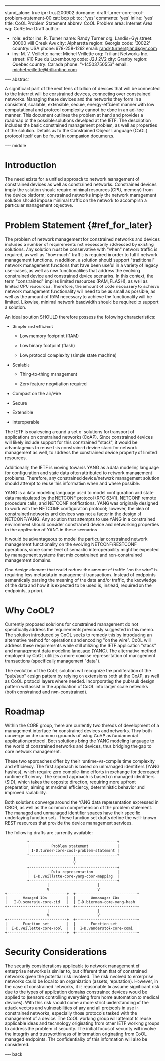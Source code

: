 ---
stand_alone: true
ipr: trust200902
docname: draft-turner-core-cool-problem-statement-00
cat: bcp
pi:
  toc: 'yes'
  comments: 'yes'
  inline: 'yes'
title: CoOL Problem Statement
abbrev: CoOL Problem
area: Internet Area
wg: CoRE
kw: Draft
author:
- role: editor
  ins: R. Turner
  name: Randy Turner
  org: Landis+Gyr
  street: 30000 Mill Creek Ave
  city: Alpharetta
  region: Georgia
  code: '30022'
  country: USA
  phone: 678-258-1292
  email: randy.turner@landisgyr.com
- ins: M. V. Veillette
  name: Michel Veillette
  org: Trilliant Networks Inc.
  street: 610 Rue du Luxembourg
  code: J2J 2V2
  city: Granby
  region: Quebec
  country: Canada
  phone: "+14503750556"
  email: michel.veillette@trilliantinc.com

--- abstract

A significant part of the next tens of billion of devices that will be connected to the Internet will be constrained devices, connecting over constrained networks. Managing these devices and the networks they form in a consistent, scalable, extensible, secure, energy-efficient manner with low computational and protocol complexity cannot be done in an ad-hoc manner. This document outlines the problem at hand and provides a roadmap of the possible solutions develped at the IETF. The description includes the basic constrained management problem, as well as properties of the solution. Details as to the Constrained Objecs Language (CoOL) protocol itself can be found in companion documents.

--- middle

# Introduction

The need exists for a unified approach to network management of constrained devices as well as constrained networks. Constrained devices imply the solution should require minimal resources (CPU, memory) from the device platform; constrained networks imply the network management solution should impose minimal traffic on the network to accomplish a particular management objective.

# Problem Statement {#ref_for_later}

The problem of network management for constrained networks and devices includes a number of requirements not necessarily addressed by existing solutions. Any solution must be conservative with "when" network traffic is required, as well as "how much" traffic is required in order to fulfill network management functions. In addition, a solution should support "traditional" network management functions that have been useful in a variety of legacy use-cases, as well as new functionalities that address the evolving constrained device and constrained device scenarios. In this context, the term "constrained" implies limited resources (RAM, FLASH), as well as limited CPU resources.  Therefore, the amount of code necessary to achieve network management functionality will need to be as small as possible, as well as the amount of RAM necessary to achieve the functionality will be limited. Likewise, minimal network bandwidth should be required to support a solution.

An ideal solution SHOULD therefore possess the following characteristics:

* Simple and efficient

  * Low memory footprint (RAM)

  * Low binary footprint (flash)

  * Low protocol complexity (simple state machine)

* Scalable

  * Thing-to-thing management

  * Zero feature negotiation required

* Compact on the air/wire 

* Secure

* Extensible

* Interoperable

The IETF is coalescing around a set of solutions for transport of applications on constrained networks (CoAP).  Since constrained devices will likely include support for this constrained "stack", it would be advantageous to reuse this constrained device stack for network management as well, to address the constrained device property of limited resources.

Additionally, the IETF is moving towards YANG as a data modeling language for configuration and state data often attributed to network management problems. Therefore, any constrained device/network management solution should attempt to reuse this information when and where possible.

YANG is a data modeling language used to model configuration and state data manipulated by the NETCONF protocol (RFC 6241), NETCONF remote procedure calls, and NETCONF notifications. YANG was originally designed to work with the NETCONF configuration protocol; however, the idea of constrained networks and devices was not a factor in the design of NETCONF/YANG.  Any solution that attempts to use YANG in a constrained environment should consider constrained device and networking properties to the application of YANG in these scenarios.

It would be advantageous to model the particular constrained network management functionality on the evolving NETCONF/RESTCONF operations, since some level of semantic interoperability might be expected by management systems that mix constrained and non-constrained management domains.

One design element that could reduce the amount of traffic "on the wire" is requiring less metadata in management transactions. Instead of endpoints semantically parsing the meaning of the data and/or traffic, the knowledge of the data and how it is expected to be used is, instead, required on the endpoints, a priori.


# Why CoOL?

Currently proposed solutions for constrained management do not specifically address the requirements previously suggested in this memo.  The solution introduced by CoOL seeks to remedy this by introducing an alternative method for operations and encoding "on the wire". CoOL will address these requirements while still utilizing the IETF application "stack" and management data modeling language (YANG). The alternative method employed by CoOL utilizes a more concise representation of management transactions (specifically management "data").

The evolution of the CoOL solution will recognize the proliferation of the "pub/sub" design pattern by relying on extensions both at the CoAP, as well as CoOL protocol layers where needed. Incorporating the pub/sub design pattern will assist in the application of CoOL into larger scale networks (both constrained and non-constrained).

# Roadmap

Within the CORE group, there are currently two threads of development of a management interface for constrained devices and networks. They both converge on the common grounds of using CoAP as fundamental application protocol. Both solutions bring the YANG modeling language to the world of constrained networks and devices, thus bridging the gap to core network management.

These two approaches differ by their runtime-vs-compile time complexity and efficiency. The first approach is based on unmanaged identifiers (YANG hashes), which require zero compile-time efforts in exchange for decreased runtime efficiency. The second approach is based on managed identifiers (SID), which takes the opposite direction, requiring more upfront preparation, aiming at maximal efficiency, deterministic behavior and improved scalability.

Both solutions converge around the YANG data representation expressed in CBOR, as well as the common comprehension of the problem statement. The managed and unmanaged identifier spaces have their specific underlaying function sets. These function set drafts define the well-known REST resources that provide the device management services. 

The following drafts are currently available:

~~~~
          +----------------------------------------+
          |          Problem statement             |
          | I-D.turner-core-cool-problem-statement |
          +----------------------------------------+
                               |
                               V
          +----------------------------------------+
          |          Data representation           |
          |  I-D.veillette-core-yang-cbor-mapping  |
          +----------------------------------------+
                   |                      |
                   V                      V
+---------------------------+  +----------------------------+
|       Managed IDs         |  |       Unmanaged IDs        |
|   I-D.somaraju-core-sid   |  | I-D.bierman-core-yang-hash |
+---------------------------+  +----------------------------+
                   |                      |
                   V                      V
+---------------------------+  +----------------------------+
|       Function set        |  |       Function set         |
|  I-D.veillette-core-cool  |  |  I-D.vanderstok-core-comi  |
+---------------------------+  +----------------------------+
~~~~

# Security Considerations

The security considerations applicable to network management of enterprise networks is similar to, but different than that of constrained networks given the potential risk involved.  The risk involved to enterprise networks could be local to an organization (assets, reputation). However, in the case of constrained networks, it is reasonable to assume significant risk due to the types of application domains constrained devices would be applied to (sensors controlling everything from home automation to medical devices).  With this risk should come a more strict understanding of the attack vectors and vulnerabilities of any and all protocols in use in constrained networks, especially those protocols tasked with the management of a device. The CoOL working group will attempt to reuse applicable ideas and technology originating from other IETF working groups to address the problem of security. The initial focus of security will involve the integrity and trustworthiness of information originating from CoOL managed endpoints. The confidentiality of this information will also be considered.

--- back
